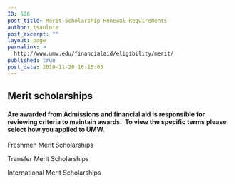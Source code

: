 ```yaml
---
ID: 696
post_title: Merit Scholarship Renewal Requirements
author: tsaulnie
post_excerpt: ""
layout: page
permalink: >
  http://www.umw.edu/financialaid/eligibility/merit/
published: true
post_date: 2019-11-20 16:15:03
---
```

<h2>Merit scholarships</h2>
<h4>Are awarded from Admissions and financial aid is responsible for reviewing criteria to maintain awards.  To view the specific terms please select how you applied to UMW.</h4>
Freshmen Merit Scholarships

Transfer Merit Scholarships

International Merit Scholarships

&nbsp;

&nbsp;
